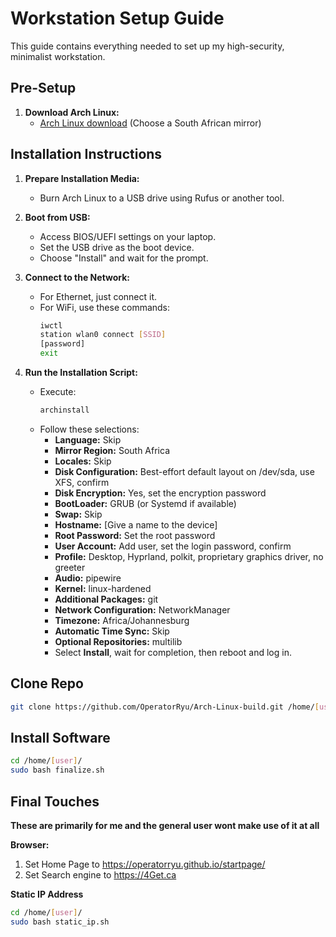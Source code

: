 # Workstation Setup Guide

This guide contains everything needed to set up my high-security, minimalist workstation.

## Pre-Setup

1. **Download Arch Linux:**
   - [Arch Linux download](https://archlinux.org/download/) (Choose a South African mirror)

## Installation Instructions

1. **Prepare Installation Media:**
   - Burn Arch Linux to a USB drive using Rufus or another tool.

2. **Boot from USB:**
   - Access BIOS/UEFI settings on your laptop.
   - Set the USB drive as the boot device.
   - Choose "Install" and wait for the prompt.

3. **Connect to the Network:**
   - For Ethernet, just connect it.
   - For WiFi, use these commands:
     ```bash
     iwctl
     station wlan0 connect [SSID]
     [password]
     exit
     ```

4. **Run the Installation Script:**
   - Execute:
     ```bash
     archinstall
     ```
   - Follow these selections:
     - **Language:** Skip
     - **Mirror Region:** South Africa
     - **Locales:** Skip
     - **Disk Configuration:** Best-effort default layout on /dev/sda, use XFS, confirm
     - **Disk Encryption:** Yes, set the encryption password
     - **BootLoader:** GRUB (or Systemd if available)
     - **Swap:** Skip
     - **Hostname:** [Give a name to the device]
     - **Root Password:** Set the root password
     - **User Account:** Add user, set the login password, confirm
     - **Profile:** Desktop, Hyprland, polkit, proprietary graphics driver, no greeter
     - **Audio:** pipewire
     - **Kernel:** linux-hardened
     - **Additional Packages:** git
     - **Network Configuration:** NetworkManager
     - **Timezone:** Africa/Johannesburg
     - **Automatic Time Sync:** Skip
     - **Optional Repositories:** multilib
     - Select **Install**, wait for completion, then reboot and log in.

## Clone Repo

   ```bash
git clone https://github.com/OperatorRyu/Arch-Linux-build.git /home/[user]/
   ```

## Install Software

```bash
cd /home/[user]/
sudo bash finalize.sh
```

## Final Touches

**These are primarily for me and the general user wont make use of it at all**

**Browser:**
1) Set Home Page to https://operatorryu.github.io/startpage/
2) Set Search engine to https://4Get.ca

**Static IP Address**

```bash
cd /home/[user]/
sudo bash static_ip.sh
```
